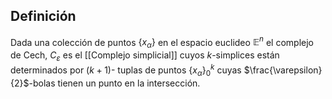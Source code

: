 
## Definición

Dada una colección de puntos $\{ x_{\alpha} \}$ en el espacio euclideo $\mathbb{E}^n$ el complejo de Cech, $C_{\varepsilon}$ es el [[Complejo simplicial]] cuyos $k$-simplices están determinados por $(k+1)$- tuplas de puntos $\{x_{\alpha}\}^k_{0}$  cuyas $\frac{\varepsilon}{2}$-bolas tienen un punto en la intersección.